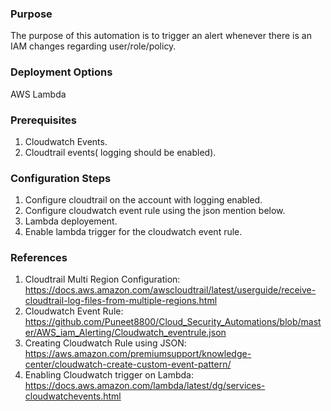 ### Purpose
 The purpose of this automation is to trigger an alert whenever there is an IAM changes regarding user/role/policy.

### Deployment Options
AWS Lambda

### Prerequisites
1. Cloudwatch Events.
2. Cloudtrail events( logging should be enabled).

### Configuration Steps
1. Configure cloudtrail on the account with logging enabled.
2. Configure cloudwatch event rule using the json mention below.
3. Lambda deployement.
4. Enable lambda trigger for the cloudwatch event rule.



### References
1. Cloudtrail Multi Region Configuration: https://docs.aws.amazon.com/awscloudtrail/latest/userguide/receive-cloudtrail-log-files-from-multiple-regions.html
2. Cloudwatch Event Rule: https://github.com/Puneet8800/Cloud_Security_Automations/blob/master/AWS_iam_Alerting/Cloudwatch_eventrule.json
3. Creating Cloudwatch Rule using JSON: https://aws.amazon.com/premiumsupport/knowledge-center/cloudwatch-create-custom-event-pattern/
4. Enabling Cloudwatch trigger on Lambda: https://docs.aws.amazon.com/lambda/latest/dg/services-cloudwatchevents.html

